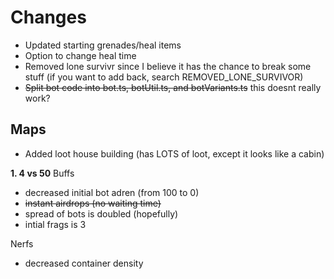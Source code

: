 # Changes
- Updated starting grenades/heal items
- Option to change heal time
- Removed lone survivr since I believe it has the chance to break some stuff (if you want to add back, search REMOVED_LONE_SURVIVOR)
- ~~Split bot code into bot.ts, botUtil.ts,  and botVariants.ts~~ this doesnt really work?

## Maps
- Added loot house building (has LOTS of loot, except it looks like a cabin)


**1. 4 vs 50**
Buffs
- decreased initial bot adren (from 100 to 0)
- ~~instant airdrops (no waiting time)~~
- spread of bots is doubled (hopefully)
- intial frags is 3

Nerfs
- decreased container density